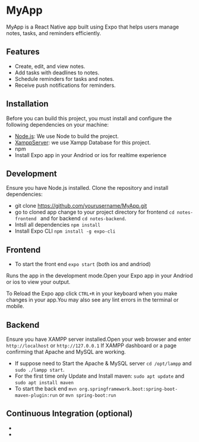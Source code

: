 # MyApp

MyApp is a React Native app built using Expo that helps users manage notes, tasks, and reminders efficiently.

## Features

- Create, edit, and view notes.
- Add tasks with deadlines to notes.
- Schedule reminders for tasks and notes.
- Receive push notifications for reminders.

## Installation

Before you can build this project, you must install and configure the following dependencies on your machine:

- [Node.js][]: We use Node to build the project.
- [XamppServer][]: we use Xampp Database for this project.
- npm
- Install Expo app in your Andriod or ios for realtime experience

## Development

Ensure you have Node.js installed. Clone the repository and install dependencies:

- git clone https://github.com/yourusername/MyApp.git
- go to cloned app change to your project directory for frontend 
  `cd notes-frontend ` and for backend `cd notes-backend`.
- Intsll all dependencies `npm install`
- Install Expo CLI `npm install -g expo-cli`

## Frontend 

- To start the front end `expo start` (both ios and andriod)

Runs the app in the development mode.Open your Expo app in your Andriod or ios to view your output.

To Reload the Expo app click `CTRL+R` in your keyboard when you make changes in your app.You may also see any lint errors in the terminal or mobile.

## Backend

Ensure you have XAMPP server installed.Open your web browser and enter 
`http://localhost` or `http://127.0.0.1` If XAMPP dashboard or a page confirming that Apache and MySQL are working.

- If suppose need to Start the Apache & MySQL server 
  `cd /opt/lampp` and `sudo ./lampp start`.
- For the first time only Update and Install maven: `sudo apt update` and 
  `sudo apt install maven`
- To start the back end `mvn org.springframework.boot:spring-boot-maven-plugin:run` or `mvn spring-boot:run`

## Continuous Integration (optional)

- [Node.js]: https://nodejs.org/
- [XamppServer]: https://www.apachefriends.org/

